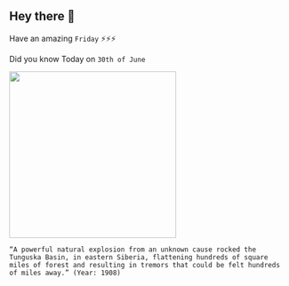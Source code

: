 ## Hey there 👋
Have an amazing `Friday` ⚡⚡⚡

Did you know Today on `30th of June`
 
 [<img src="https://scx1.b-cdn.net/csz/news/800a/2013/animageobtai.jpg" width="300" />](https://en.wikipedia.org/wiki/Tunguska_event#:~:text=30%20June) 
 ```
“A powerful natural explosion from an unknown cause rocked the Tunguska Basin, in eastern Siberia, flattening hundreds of square miles of forest and resulting in tremors that could be felt hundreds of miles away.” (Year: 1908)
```
